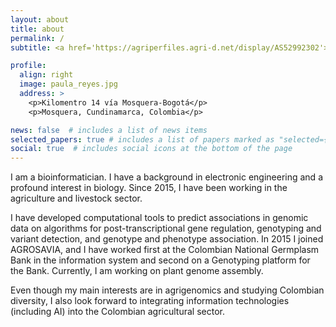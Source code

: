 ```yaml
---
layout: about
title: about
permalink: /
subtitle: <a href='https://agriperfiles.agri-d.net/display/AS52992302'>Affiliations</a>

profile:
  align: right
  image: paula_reyes.jpg
  address: >
    <p>Kilomentro 14 vía Mosquera-Bogotá</p>
    <p>Mosquera, Cundinamarca, Colombia</p>

news: false  # includes a list of news items
selected_papers: true # includes a list of papers marked as "selected={true}"
social: true  # includes social icons at the bottom of the page
---
```



I am a bioinformatician. I have a background in electronic engineering and a profound interest in biology. Since 2015, I have been working in the agriculture and livestock sector. 

I have developed computational tools to predict associations in genomic data on algorithms for post-transcriptional gene regulation, genotyping and variant detection, and genotype and phenotype association. In 2015 I joined AGROSAVIA, and I have worked first at the Colombian National Germplasm Bank in the information system and second on a Genotyping platform for the Bank. Currently, I am working on plant genome assembly. 

Even though my main interests are in agrigenomics and studying Colombian diversity, I also look forward to integrating information technologies (including AI) into the Colombian agricultural sector. 

